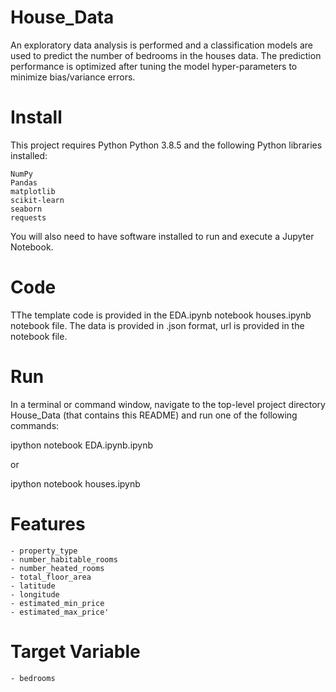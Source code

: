 # House_Data
An exploratory data analysis is performed and a classification models are used to predict the number of bedrooms in the houses data. The prediction performance is optimized after tuning the model hyper-parameters to minimize bias/variance errors.

# Install

This project requires Python Python 3.8.5 and the following Python libraries installed:

    NumPy
    Pandas
    matplotlib
    scikit-learn
    seaborn
    requests

You will also need to have software installed to run and execute a Jupyter Notebook.

# Code

TThe template code is provided in the EDA.ipynb notebook houses.ipynb notebook file. The data is provided in .json format, url is provided in the notebook file.

# Run

In a terminal or command window, navigate to the top-level project directory House_Data (that contains this README) and run one of the following commands:

ipython notebook EDA.ipynb.ipynb

or 

ipython notebook houses.ipynb

# Features
    - property_type
    - number_habitable_rooms
    - number_heated_rooms
    - total_floor_area
    - latitude
    - longitude
    - estimated_min_price
    - estimated_max_price'

# Target Variable
    - bedrooms
